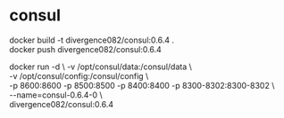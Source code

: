 # consul  
  
docker build -t divergence082/consul:0.6.4 .  
docker push divergence082/consul:0.6.4  
  
docker run -d \ 
           -v /opt/consul/data:/consul/data \     
           -v /opt/consul/config:/consul/config \     
           -p 8600:8600 -p 8500:8500 -p 8400:8400 -p 8300-8302:8300-8302 \        
           --name=consul-0.6.4-0 \        
           divergence082/consul:0.6.4       
           